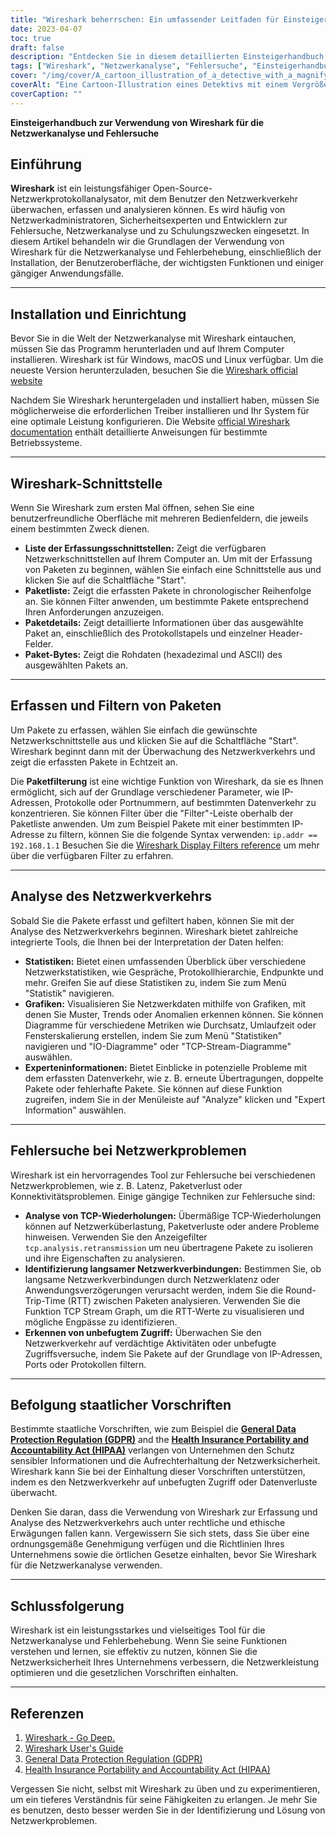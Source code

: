 ```yaml
---
title: "Wireshark beherrschen: Ein umfassender Leitfaden für Einsteiger in die Netzwerkanalyse"
date: 2023-04-07
toc: true
draft: false
description: "Entdecken Sie in diesem detaillierten Einsteigerhandbuch, wie Sie Wireshark effektiv für die Netzwerkanalyse und Fehlersuche einsetzen können."
tags: ["Wireshark", "Netzwerkanalyse", "Fehlersuche", "Einsteigerhandbuch", "Netzüberwachung", "Paketerfassung", "Netzwerkprotokolle", "TCP IP", "Datenvisualisierung", "Netzwerksicherheit", "Erfassungsfilter", "Anzeigefilter", "Netzwerkgeräte", "Ethernet", "Netzwerktopologie", "Netzwerkdiagnose", "Netzwerkverwaltung", "Netzleistung", "Wireshark-Tutorial", "Datenpakete"]
cover: "/img/cover/A_cartoon_illustration_of_a_detective_with_a_magnifying_glass.png"
coverAlt: "Eine Cartoon-Illustration eines Detektivs mit einem Vergrößerungsglas, der Netzwerkkabel analysiert, während das Wireshark-Logo über ihnen schwebt und den Prozess der Netzwerk-Fehlersuche und -analyse mit Wireshark symbolisiert."
coverCaption: ""
---
```


**Einsteigerhandbuch zur Verwendung von Wireshark für die Netzwerkanalyse und Fehlersuche**

## Einführung

**Wireshark** ist ein leistungsfähiger Open-Source-Netzwerkprotokollanalysator, mit dem Benutzer den Netzwerkverkehr überwachen, erfassen und analysieren können. Es wird häufig von Netzwerkadministratoren, Sicherheitsexperten und Entwicklern zur Fehlersuche, Netzwerkanalyse und zu Schulungszwecken eingesetzt. In diesem Artikel behandeln wir die Grundlagen der Verwendung von Wireshark für die Netzwerkanalyse und Fehlerbehebung, einschließlich der Installation, der Benutzeroberfläche, der wichtigsten Funktionen und einiger gängiger Anwendungsfälle.

______

## Installation und Einrichtung

Bevor Sie in die Welt der Netzwerkanalyse mit Wireshark eintauchen, müssen Sie das Programm herunterladen und auf Ihrem Computer installieren. Wireshark ist für Windows, macOS und Linux verfügbar. Um die neueste Version herunterzuladen, besuchen Sie die [Wireshark official website](https://www.wireshark.org/#download)

Nachdem Sie Wireshark heruntergeladen und installiert haben, müssen Sie möglicherweise die erforderlichen Treiber installieren und Ihr System für eine optimale Leistung konfigurieren. Die Website [official Wireshark documentation](https://www.wireshark.org/docs/wsug_html_chunked/) enthält detaillierte Anweisungen für bestimmte Betriebssysteme.

______

## Wireshark-Schnittstelle

Wenn Sie Wireshark zum ersten Mal öffnen, sehen Sie eine benutzerfreundliche Oberfläche mit mehreren Bedienfeldern, die jeweils einem bestimmten Zweck dienen.

- **Liste der Erfassungsschnittstellen:** Zeigt die verfügbaren Netzwerkschnittstellen auf Ihrem Computer an. Um mit der Erfassung von Paketen zu beginnen, wählen Sie einfach eine Schnittstelle aus und klicken Sie auf die Schaltfläche "Start".
- **Paketliste:** Zeigt die erfassten Pakete in chronologischer Reihenfolge an. Sie können Filter anwenden, um bestimmte Pakete entsprechend Ihren Anforderungen anzuzeigen.
- **Paketdetails:** Zeigt detaillierte Informationen über das ausgewählte Paket an, einschließlich des Protokollstapels und einzelner Header-Felder.
- **Paket-Bytes:** Zeigt die Rohdaten (hexadezimal und ASCII) des ausgewählten Pakets an.

______

## Erfassen und Filtern von Paketen

Um Pakete zu erfassen, wählen Sie einfach die gewünschte Netzwerkschnittstelle aus und klicken Sie auf die Schaltfläche "Start". Wireshark beginnt dann mit der Überwachung des Netzwerkverkehrs und zeigt die erfassten Pakete in Echtzeit an.

Die **Paketfilterung** ist eine wichtige Funktion von Wireshark, da sie es Ihnen ermöglicht, sich auf der Grundlage verschiedener Parameter, wie IP-Adressen, Protokolle oder Portnummern, auf bestimmten Datenverkehr zu konzentrieren. Sie können Filter über die "Filter"-Leiste oberhalb der Paketliste anwenden. Um zum Beispiel Pakete mit einer bestimmten IP-Adresse zu filtern, können Sie die folgende Syntax verwenden: `ip.addr == 192.168.1.1` Besuchen Sie die [Wireshark Display Filters reference](https://www.wireshark.org/docs/man-pages/wireshark-filter.html) um mehr über die verfügbaren Filter zu erfahren.

______

## Analyse des Netzwerkverkehrs

Sobald Sie die Pakete erfasst und gefiltert haben, können Sie mit der Analyse des Netzwerkverkehrs beginnen. Wireshark bietet zahlreiche integrierte Tools, die Ihnen bei der Interpretation der Daten helfen:

- **Statistiken:** Bietet einen umfassenden Überblick über verschiedene Netzwerkstatistiken, wie Gespräche, Protokollhierarchie, Endpunkte und mehr. Greifen Sie auf diese Statistiken zu, indem Sie zum Menü "Statistik" navigieren.
- **Grafiken:** Visualisieren Sie Netzwerkdaten mithilfe von Grafiken, mit denen Sie Muster, Trends oder Anomalien erkennen können. Sie können Diagramme für verschiedene Metriken wie Durchsatz, Umlaufzeit oder Fensterskalierung erstellen, indem Sie zum Menü "Statistiken" navigieren und "IO-Diagramme" oder "TCP-Stream-Diagramme" auswählen.
- **Experteninformationen:** Bietet Einblicke in potenzielle Probleme mit dem erfassten Datenverkehr, wie z. B. erneute Übertragungen, doppelte Pakete oder fehlerhafte Pakete. Sie können auf diese Funktion zugreifen, indem Sie in der Menüleiste auf "Analyze" klicken und "Expert Information" auswählen.

______

## Fehlersuche bei Netzwerkproblemen

Wireshark ist ein hervorragendes Tool zur Fehlersuche bei verschiedenen Netzwerkproblemen, wie z. B. Latenz, Paketverlust oder Konnektivitätsproblemen. Einige gängige Techniken zur Fehlersuche sind:

- **Analyse von TCP-Wiederholungen:** Übermäßige TCP-Wiederholungen können auf Netzwerküberlastung, Paketverluste oder andere Probleme hinweisen. Verwenden Sie den Anzeigefilter `tcp.analysis.retransmission` um neu übertragene Pakete zu isolieren und ihre Eigenschaften zu analysieren.
- **Identifizierung langsamer Netzwerkverbindungen:** Bestimmen Sie, ob langsame Netzwerkverbindungen durch Netzwerklatenz oder Anwendungsverzögerungen verursacht werden, indem Sie die Round-Trip-Time (RTT) zwischen Paketen analysieren. Verwenden Sie die Funktion TCP Stream Graph, um die RTT-Werte zu visualisieren und mögliche Engpässe zu identifizieren.
- **Erkennen von unbefugtem Zugriff:** Überwachen Sie den Netzwerkverkehr auf verdächtige Aktivitäten oder unbefugte Zugriffsversuche, indem Sie Pakete auf der Grundlage von IP-Adressen, Ports oder Protokollen filtern.

______

## Befolgung staatlicher Vorschriften

Bestimmte staatliche Vorschriften, wie zum Beispiel die [**General Data Protection Regulation (GDPR)**](https://eur-lex.europa.eu/legal-content/EN/TXT/?uri=CELEX:32016R0679) and the [**Health Insurance Portability and Accountability Act (HIPAA)**](https://www.hhs.gov/hipaa/index.html) verlangen von Unternehmen den Schutz sensibler Informationen und die Aufrechterhaltung der Netzwerksicherheit. Wireshark kann Sie bei der Einhaltung dieser Vorschriften unterstützen, indem es den Netzwerkverkehr auf unbefugten Zugriff oder Datenverluste überwacht.

Denken Sie daran, dass die Verwendung von Wireshark zur Erfassung und Analyse des Netzwerkverkehrs auch unter rechtliche und ethische Erwägungen fallen kann. Vergewissern Sie sich stets, dass Sie über eine ordnungsgemäße Genehmigung verfügen und die Richtlinien Ihres Unternehmens sowie die örtlichen Gesetze einhalten, bevor Sie Wireshark für die Netzwerkanalyse verwenden.

______

## Schlussfolgerung

Wireshark ist ein leistungsstarkes und vielseitiges Tool für die Netzwerkanalyse und Fehlerbehebung. Wenn Sie seine Funktionen verstehen und lernen, sie effektiv zu nutzen, können Sie die Netzwerksicherheit Ihres Unternehmens verbessern, die Netzwerkleistung optimieren und die gesetzlichen Vorschriften einhalten.

______

## Referenzen

1. [Wireshark - Go Deep.](https://www.wireshark.org/)
2. [Wireshark User's Guide](https://www.wireshark.org/docs/wsug_html_chunked/)
3. [General Data Protection Regulation (GDPR)](https://eur-lex.europa.eu/legal-content/EN/TXT/?uri=CELEX:32016R0679)
4. [Health Insurance Portability and Accountability Act (HIPAA)](https://www.hhs.gov/hipaa/index.html)

Vergessen Sie nicht, selbst mit Wireshark zu üben und zu experimentieren, um ein tieferes Verständnis für seine Fähigkeiten zu erlangen. Je mehr Sie es benutzen, desto besser werden Sie in der Identifizierung und Lösung von Netzwerkproblemen.




